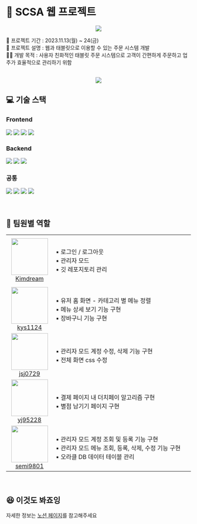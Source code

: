 # 🍗 SCSA 웹 프로젝트 

<p align="center">
  <img src="https://github.com/projectJunJun/.github/assets/30275955/dec9f65c-2471-48f3-828e-313f749cc9e1">
</p>
📅 프로젝트 기간 : 2023.11.13(월) ~ 24(금)   <br>
💎 프로젝트 설명 : 웹과 태블릿으로 이용할 수 있는 주문 시스템 개발   <br>
👨‍🍳 개발 목적 : 사용자 친화적인 태블릿 주문 시스템으로 고객이 간편하게 주문하고 업주가 효율적으로 관리하기 위함   <br>

<br>
<p align="center">
  <a href="https://hits.seeyoufarm.com"/>
      <img src="https://hits.seeyoufarm.com/api/count/incr/badge.svg?url=https%3A%2F%2Fgithub.com%2F738%2FprojectJunJun&count_bg=%23FF9933&title_bg=%23555555&icon=github.svg&icon_color=%23E7E7E7&title=hits&edge_flat=false">
  </a>
</p>

## 💻 기술 스택
### Frontend
<p>
  <img src="https://img.shields.io/badge/HTML-E34F26?style=for-the-badge&logo=HTML5&logoColor=white"/>
  <img src="https://img.shields.io/badge/CSS-1572B6?style=for-the-badge&logo=HTML5&logoColor=white"/>
  <img src="https://img.shields.io/badge/JavaScript-F7DF1E?style=for-the-badge&logo=JavaScript&logoColor=white"/>
  <img src="https://img.shields.io/badge/jQuery-0769AD?style=for-the-badge&logo=jquery&logoColor=white"/>  
</p>

### Backend
<p>
  <img src="https://img.shields.io/badge/Java-3766AB?style=for-the-badge&logo=Java&logoColor=white"/>
  <img src="https://img.shields.io/badge/Spring_Boot-F2F4F9?style=for-the-badge&logo=spring-boot"/>
  <img src="https://img.shields.io/badge/Oracle-F80000?style=for-the-badge&logo=Oracle&logoColor=white"/>
</p>

### 공통
<p>
  <img src="https://img.shields.io/badge/GitHub-100000?style=for-the-badge&logo=github&logoColor=white"/>
  <img src="https://img.shields.io/badge/Figma-F24E1E?style=for-the-badge&logo=figma&logoColor=white"/>
  <img src="https://img.shields.io/badge/Notion-000000?style=for-the-badge&logo=notion&logoColor=white"/>
  <img src="https://img.shields.io/badge/Mattermost-0058CC?style=for-the-badge&logo=Mattermost&logoColor=white"/>
</p>
<br>

## 🤩 팀원별 역할
<table>
    <tr height="140px">
        <td align="center" width="130px">
            <a href="https://github.com/balance-coding"><img height="100px" width="100px" src="https://avatars.githubusercontent.com/u/76475966?s=96&v=4"/></a>
            <br />
            <a href="https://github.com/balance-coding">Kimdream</a>
        </td>
        <td width="900px">
          ▪ 로그인 / 로그아웃 <br>
          ▪ 관리자 모드 <br>
          ▪ 깃 레포지토리 관리 <br>
        </td>
    </tr>
    <tr>
        <td align="center" width="130px">
            <a href="https://github.com/kys1124"><img height="100px" width="100px" src="https://avatars.githubusercontent.com/u/125456582?s=96&v=4"/></a>
            <br />
            <a href="https://github.com/kys1124">kys1124</a>
        </td>
        <td width="900px">
          ▪ 유저 홈 화면 - 카테고리 별 메뉴 정렬 <br>
          ▪ 메뉴 상세 보기 기능 구현 <br>
          ▪ 장바구니 기능 구현 <br>
        </td>
    </tr>
    <tr>
        <td align="center" width="130px">
            <a href="https://github.com/jsj0729"><img height="100px" width="100px" src="https://avatars.githubusercontent.com/u/63569041?s=96&v=4"/></a>
            <br />
            <a href="https://github.com/jsj0729">jsj0729</a>
        </td>
        <td width="900px">
          ▪ 관리자 모드 계정 수정, 삭제 기능 구현 <br>
          ▪ 전체 화면 css 수정 <br>
        </td>
    </tr>
    <tr>
        <td align="center" width="130px">
            <a href="https://github.com/yj95228"><img height="100px" width="100px" src="https://avatars.githubusercontent.com/u/30275955?s=96&v=4"/></a>
            <br />
            <a href="https://github.com/yj95228">yj95228</a>
        </td>
        <td width="900px">
          ▪ 결제 페이지 내 더치페이 알고리즘 구현 <br>
          ▪ 별점 남기기 페이지 구현 <br>
        </td>
    </tr>
    <tr>
        <td align="center" width="130px">
            <a href="https://github.com/semi9801"><img height="100px" width="100px" src="https://avatars.githubusercontent.com/u/128583687?s=96&v=4"/></a>
            <br />
            <a href="https://github.com/semi9801">semi9801</a>
        </td>
        <td width="900px">
          ▪ 관리자 모드 계정 조회 및 등록 기능 구현 <br>
          ▪ 관리자 모드 메뉴 조회, 등록, 삭제, 수정 기능 구현 <br>
          ▪ 오라클 DB 데이터 테이블 관리 <br>
        </td>
    </tr>
</table>
<br>

## 😆 이것도 봐죠잉
자세한 정보는 [노션 페이지](https://www.notion.so/everyday-dreaming/8-Business-Proposal-ded22a2aa4af405cb46dbc7ed5e17c87?pvs=4)를 참고해주세요
